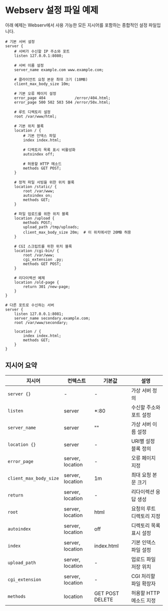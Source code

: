 # Webserv 설정 파일 예제

아래 예제는 Webserv에서 사용 가능한 모든 지시어를 포함하는 종합적인 설정 파일입니다.

```
# 기본 서버 설정
server {
    # 서버가 수신할 IP 주소와 포트
    listen 127.0.0.1:8080;
    
    # 서버 이름 설정
    server_name example.com www.example.com;
    
    # 클라이언트 요청 본문 최대 크기 (10MB)
    client_max_body_size 10m;
    
    # 기본 오류 페이지 설정
    error_page 404             /error/404.html;
    error_page 500 502 503 504 /error/50x.html;
    
    # 루트 디렉토리 설정
    root /var/www/html;
    
    # 기본 위치 블록
    location / {
        # 기본 인덱스 파일
        index index.html;
        
        # 디렉토리 목록 표시 비활성화
        autoindex off;
        
        # 허용할 HTTP 메소드
        methods GET POST;
    }
    
    # 정적 파일 서빙을 위한 위치 블록
    location /static/ {
        root /var/www;
        autoindex on;
        methods GET;
    }
    
    # 파일 업로드를 위한 위치 블록
    location /upload {
        methods POST;
        upload_path /tmp/uploads;
        client_max_body_size 20m;  # 이 위치에서만 20MB 허용
    }
    
    # CGI 스크립트를 위한 위치 블록
    location /cgi-bin/ {
        root /var/www;
        cgi_extension .py;
        methods GET POST;
    }
    
    # 리다이렉션 예제
    location /old-page {
        return 301 /new-page;
    }
}

# 다른 포트로 수신하는 서버
server {
    listen 127.0.0.1:8081;
    server_name secondary.example.com;
    root /var/www/secondary;
    
    location / {
        index index.html;
        methods GET;
    }
}
```

## 지시어 요약

| 지시어 | 컨텍스트 | 기본값 | 설명 |
|--------|----------|--------|------|
| `server {}` | - | - | 가상 서버 정의 |
| `listen` | server | *:80 | 수신할 주소와 포트 설정 |
| `server_name` | server | "" | 가상 서버 이름 설정 |
| `location {}` | server | - | URI별 설정 블록 정의 |
| `error_page` | server, location | - | 오류 페이지 지정 |
| `client_max_body_size` | server, location | 1m | 최대 요청 본문 크기 |
| `return` | server, location | - | 리다이렉션 응답 생성 |
| `root` | server, location | html | 요청의 루트 디렉토리 지정 |
| `autoindex` | server, location | off | 디렉토리 목록 표시 설정 |
| `index` | server, location | index.html | 기본 인덱스 파일 설정 |
| `upload_path` | server, location | - | 업로드 파일 저장 위치 |
| `cgi_extension` | server, location | - | CGI 처리할 파일 확장자 |
| `methods` | location | GET POST DELETE | 허용할 HTTP 메소드 지정 |